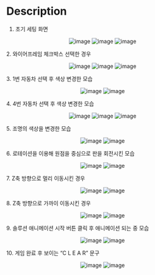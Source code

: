 # Description

1. 초기 세팅 화면
<div align=center>
  
![image](https://github.com/KimTeddy/OpenGL/assets/68770209/717efc3d-0704-43a1-8df5-560ec25aae24)
![image](https://github.com/KimTeddy/OpenGL/assets/68770209/432c2113-62cc-4940-8c1f-04acb57dc647)
![image](https://github.com/KimTeddy/OpenGL/assets/68770209/7c813477-6b18-4acb-ba80-733a68934490)
</div>
2. 와이어프레임 체크박스 선택한 경우
<div align=center>
  
![image](https://github.com/KimTeddy/OpenGL/assets/68770209/5241e11f-3d7e-4cfa-b747-eb263b9eaf07)
![image](https://github.com/KimTeddy/OpenGL/assets/68770209/ae1d1589-8f9a-4e73-a527-2d07dc704b82)
![image](https://github.com/KimTeddy/OpenGL/assets/68770209/d64fdefc-7862-45c6-9765-209ab6c7e7c0)
</div>
3. 1번 자동차 선택 후 색상 변경한 모습
<div align=center>
  
![image](https://github.com/KimTeddy/OpenGL/assets/68770209/9a00ca20-a11f-4a1a-acb4-a911d67ee861)
![image](https://github.com/KimTeddy/OpenGL/assets/68770209/153f7a5a-44ff-4e3c-98c8-3ddadd676a2e)
</div>
4. 4번 자동차 선택 후 색상 변경한 모습
<div align=center>
  
![image](https://github.com/KimTeddy/OpenGL/assets/68770209/e8644969-9f6d-4dd0-a8c1-fe31bd905038)
![image](https://github.com/KimTeddy/OpenGL/assets/68770209/7c1247b9-f37e-4cc6-b4ab-5d1a18049f96)
![image](https://github.com/KimTeddy/OpenGL/assets/68770209/b2059b92-43a5-44c9-86ba-a4d180b9893f)
</div>
5. 조명의 색상을 변경한 모습
<div align=center>
  
![image](https://github.com/KimTeddy/OpenGL/assets/68770209/a26cc247-07f1-4483-8567-2fe0d8b65547)
![image](https://github.com/KimTeddy/OpenGL/assets/68770209/5a1f491f-653c-451a-b020-ba47aada97bb)
</div>
6. 로테이션을 이용해 원점을 중심으로 판을 회전시킨 모습
<div align=center>
  
![image](https://github.com/KimTeddy/OpenGL/assets/68770209/9ffa7e63-bee3-498e-8e93-4909baa72eeb)
![image](https://github.com/KimTeddy/OpenGL/assets/68770209/31f97c51-e864-4181-bedb-3eab1982de62)
</div>
7. Z축 방향으로 멀리 이동시킨 경우
<div align=center>
  
![image](https://github.com/KimTeddy/OpenGL/assets/68770209/5aa6dc02-7ef5-4884-8877-4ea70cc38f33)
![image](https://github.com/KimTeddy/OpenGL/assets/68770209/e9e5c947-fb3d-4c7b-af1d-a198d9b36433)
</div>
8. Z축 방향으로 가까이 이동시킨 경우
<div align=center>
  
![image](https://github.com/KimTeddy/OpenGL/assets/68770209/d6539eea-13c3-4277-9032-1bd58126aa9b)
![image](https://github.com/KimTeddy/OpenGL/assets/68770209/6e735144-b6b7-46dd-8dce-b031dba8ad04)
</div>
9. 솔루션 애니메이션 시작 버튼 클릭 후 애니메이션 되는 중 모습
<div align=center>
  
![image](https://github.com/KimTeddy/OpenGL/assets/68770209/bd68d337-c246-4c08-a3d4-8f86697deeda)
![image](https://github.com/KimTeddy/OpenGL/assets/68770209/bd11b983-d54c-48b8-945a-41bcdf81ff9c)
</div>
10. 게임 완료 후 보이는 “C L E A R” 문구
<div align=center>
  
![image](https://github.com/KimTeddy/OpenGL/assets/68770209/3ac75f33-55dd-45bc-88f9-10745a69ee85)
![image](https://github.com/KimTeddy/OpenGL/assets/68770209/3176229d-a9ea-4022-8a32-5ac97810cafa)
</div>
